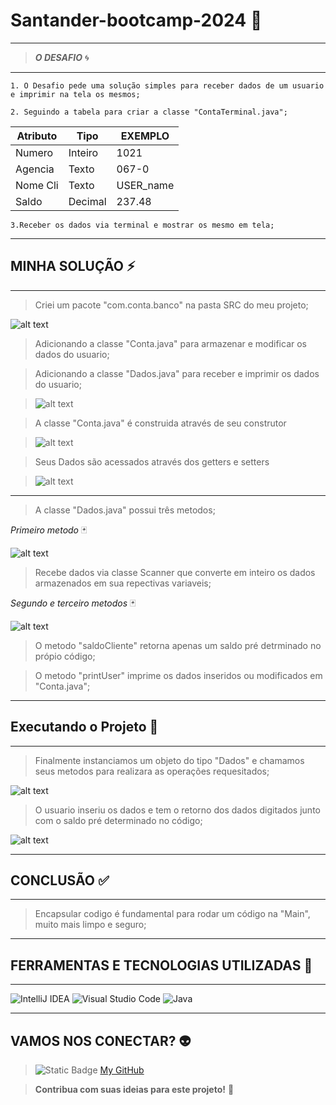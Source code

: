 

# Santander-bootcamp-2024 :rocket:

***
>_**O DESAFIO**_ :cyclone:

***


```
1. O Desafio pede uma solução simples para receber dados de um usuario e imprimir na tela os mesmos;   
```

```
2. Seguindo a tabela para criar a classe "ContaTerminal.java";
```

| Atributo | Tipo    | EXEMPLO   |
|----------|---------|-----------|
| Numero   | Inteiro | 1021      |
| Agencia  | Texto   | 067-0     |
| Nome Cli | Texto   | USER_name |
| Saldo    | Decimal | 237.48    |

```
3.Receber os dados via terminal e mostrar os mesmo em tela;
```
***

## MINHA SOLUÇÃO :zap:

***

>Criei um pacote "com.conta.banco" na pasta SRC do meu  projeto;

![alt text](image.png)


>Adicionando a classe "Conta.java" para armazenar e modificar os dados do usuario;




>Adicionando a classe "Dados.java" para receber e imprimir os dados do usuario;

>![alt text](image-1.png)

>A classe "Conta.java" é construida através de seu construtor

>![alt text](image-2.png)

> Seus Dados são acessados através dos getters e setters

> ![alt text](image-3.png)

***
>A classe "Dados.java" possui três metodos;

*Primeiro metodo* :black_joker:

![alt text](image-4.png)

>Recebe dados via classe Scanner que converte em inteiro os dados armazenados em sua repectivas variaveis;



*Segundo e terceiro metodos* :black_joker:


![alt text](image-5.png)


>O metodo "saldoCliente" retorna apenas um saldo pré detrminado no própio código;

>O metodo "printUser" imprime os dados inseridos ou modificados em "Conta.java";


***
## Executando o Projeto :speedboat:
***

> Finalmente instanciamos um objeto do tipo "Dados" e chamamos seus metodos para realizara as operações requesitados;


![alt text](image-6.png)



> O usuario inseriu os dados e tem o retorno dos dados digitados junto com o saldo pré determinado no código;

 ![alt text](image-7.png)



***
## CONCLUSÃO :white_check_mark:
***

>Encapsular codigo é fundamental para rodar um código na "Main", muito mais limpo e seguro;

***
## FERRAMENTAS E TECNOLOGIAS UTILIZADAS :dragon_face:
***

![IntelliJ IDEA](https://img.shields.io/badge/IntelliJIDEA-000000.svg?style=for-the-badge&logo=intellij-idea&logoColor=white)
![Visual Studio Code](https://img.shields.io/badge/Visual%20Studio%20Code-0078d7.svg?style=for-the-badge&logo=visual-studio-code&logoColor=white)
![Java](https://img.shields.io/badge/java-%23ED8B00.svg?style=for-the-badge&logo=openjdk&logoColor=white)


***
## VAMOS NOS CONECTAR? :alien:


>![Static Badge](https://img.shields.io/badge/git-blue)
[My GitHub](https://github.com/rafaelrss41)

>__**Contribua com  suas ideias para este projeto!**__ :rocket:
